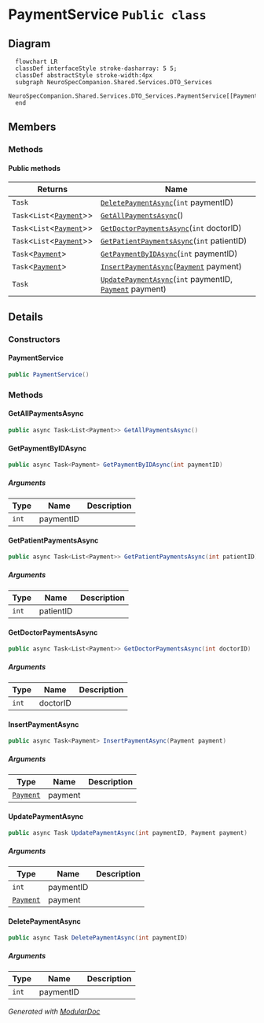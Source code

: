 # PaymentService `Public class`

## Diagram
```mermaid
  flowchart LR
  classDef interfaceStyle stroke-dasharray: 5 5;
  classDef abstractStyle stroke-width:4px
  subgraph NeuroSpecCompanion.Shared.Services.DTO_Services
  NeuroSpecCompanion.Shared.Services.DTO_Services.PaymentService[[PaymentService]]
  end
```

## Members
### Methods
#### Public  methods
| Returns | Name |
| --- | --- |
| `Task` | [`DeletePaymentAsync`](#deletepaymentasync)(`int` paymentID) |
| `Task`&lt;`List`&lt;[`Payment`](./neurospecsharedmodelsdto-Payment)&gt;&gt; | [`GetAllPaymentsAsync`](#getallpaymentsasync)() |
| `Task`&lt;`List`&lt;[`Payment`](./neurospecsharedmodelsdto-Payment)&gt;&gt; | [`GetDoctorPaymentsAsync`](#getdoctorpaymentsasync)(`int` doctorID) |
| `Task`&lt;`List`&lt;[`Payment`](./neurospecsharedmodelsdto-Payment)&gt;&gt; | [`GetPatientPaymentsAsync`](#getpatientpaymentsasync)(`int` patientID) |
| `Task`&lt;[`Payment`](./neurospecsharedmodelsdto-Payment)&gt; | [`GetPaymentByIDAsync`](#getpaymentbyidasync)(`int` paymentID) |
| `Task`&lt;[`Payment`](./neurospecsharedmodelsdto-Payment)&gt; | [`InsertPaymentAsync`](#insertpaymentasync)([`Payment`](./neurospecsharedmodelsdto-Payment) payment) |
| `Task` | [`UpdatePaymentAsync`](#updatepaymentasync)(`int` paymentID, [`Payment`](./neurospecsharedmodelsdto-Payment) payment) |

## Details
### Constructors
#### PaymentService
```csharp
public PaymentService()
```

### Methods
#### GetAllPaymentsAsync
```csharp
public async Task<List<Payment>> GetAllPaymentsAsync()
```

#### GetPaymentByIDAsync
```csharp
public async Task<Payment> GetPaymentByIDAsync(int paymentID)
```
##### Arguments
| Type | Name | Description |
| --- | --- | --- |
| `int` | paymentID |   |

#### GetPatientPaymentsAsync
```csharp
public async Task<List<Payment>> GetPatientPaymentsAsync(int patientID)
```
##### Arguments
| Type | Name | Description |
| --- | --- | --- |
| `int` | patientID |   |

#### GetDoctorPaymentsAsync
```csharp
public async Task<List<Payment>> GetDoctorPaymentsAsync(int doctorID)
```
##### Arguments
| Type | Name | Description |
| --- | --- | --- |
| `int` | doctorID |   |

#### InsertPaymentAsync
```csharp
public async Task<Payment> InsertPaymentAsync(Payment payment)
```
##### Arguments
| Type | Name | Description |
| --- | --- | --- |
| [`Payment`](./neurospecsharedmodelsdto-Payment) | payment |   |

#### UpdatePaymentAsync
```csharp
public async Task UpdatePaymentAsync(int paymentID, Payment payment)
```
##### Arguments
| Type | Name | Description |
| --- | --- | --- |
| `int` | paymentID |   |
| [`Payment`](./neurospecsharedmodelsdto-Payment) | payment |   |

#### DeletePaymentAsync
```csharp
public async Task DeletePaymentAsync(int paymentID)
```
##### Arguments
| Type | Name | Description |
| --- | --- | --- |
| `int` | paymentID |   |

*Generated with* [*ModularDoc*](https://github.com/hailstorm75/ModularDoc)
